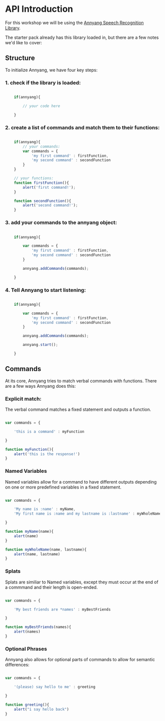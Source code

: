 # API Introduction

For this workshop we will be using the [Annyang Speech Recognition Library](https://www.talater.com/annyang/).

The starter pack already has this library loaded in, but there are a few notes we'd like to cover:

## Structure

To initialize Annyang, we have four key steps:

### 1. check if the library is loaded:
```javascript

	if(annyang){

		// your code here

	}

```

### 2. create a list of commands and match them to their functions:
```javascript

	if(annyang){
		// your commands:
		var commands = {
			'my first command' : firstFunction,
			'my second command' : secondFunction
		}
	}

	// your functions:
	function firstFunction(){
		alert('first command!');
	}

	function secondFunction(){
		alert('second command!');
	}

```

### 3. add your commands to the annyang object:
```javascript

	if(annyang){

		var commands = {
			'my first command' : firstFunction,
			'my second command' : secondFunction
		}

		annyang.addCommands(commands);

	}

```

### 4. Tell Annyang to start listening:
```javascript

	if(annyang){

		var commands = {
			'my first command' : firstFunction,
			'my second command' : secondFunction
		}

		annyang.addCommands(commands);

		annyang.start();

	}

```

## Commands

At its core, Annyang tries to match verbal commands with functions. There are a few ways Annyang does this:


### Explicit match:
The verbal command matches a fixed statement and outputs a function.

```javascript

var commands = {

	'this is a command' : myFunction

}

function myFunction(){
	alert('this is the response!')
}

```

### Named Variables
Named variables allow for a command to have different outputs depending on one or more predefined variables in a fixed statement.

```javascript

var commands = {

	'My name is :name' : myName,
	'My first name is :name and my lastname is :lastname' : myWholeName

}

function myName(name){
	alert(name)
}

function myWholeName(name, lastname){
	alert(name, lastname)
}

```

### Splats
Splats are similiar to Named variables, except they must occur at the end of a commmand and their length is open-ended.

```javascript

var commands = {

	'My best friends are *names' : myBestFriends

}

function myBestFriends(names){
	alert(names)
}


```


### Optional Phrases
Annyang also allows for optional parts of commands to allow for semantic differences:

```javascript

var commands = {

	'(please) say hello to me' : greeting

}

function greeting(){
	alert("i say hello back")
}


```
